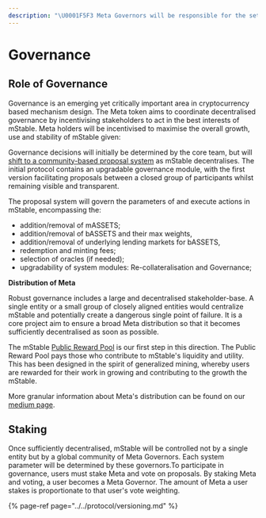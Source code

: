 ```yaml
---
description: "\U0001F5F3 Meta Governors will be responsible for the setting and maintenance of system risk parameters"
---
```


# Governance

## Role of Governance

Governance is an emerging yet critically important area in cryptocurrency based mechanism design. The Meta token aims to coordinate decentralised governance by incentivising stakeholders to act in the best interests of mStable. Meta holders will be incentivised to maximise the overall growth, use and stability of mStable given:

Governance decisions will initially be determined by the core team, but will [shift to a community-based proposal system](../../protocol/versioning.md) as mStable decentralises. The initial protocol contains an upgradable governance module, with the first version facilitating proposals between a closed group of  participants whilst remaining visible and transparent. 

The proposal system will govern the parameters of and execute actions in mStable, encompassing the: 

* addition/removal of mASSETS;
* addition/removal of bASSETS and their max weights,
* addition/removal of underlying lending markets for bASSETS,
* redemption and minting fees;
* selection of oracles \(if needed\);
* upgradability of system modules: Re-collateralisation and Governance;

**Distribution of Meta**

Robust governance includes a large and decentralised stakeholder-base. A single entity or a small group of closely aligned entities would centralize mStable and potentially create a dangerous single point of failure. It is a core project aim to ensure a broad Meta distribution so that it becomes sufficiently decentralised as soon as possible.

The mStable [Public Reward Pool](../../meta-rewards-1/introduction/) is our first step in this direction. The Public Reward Pool pays those who contribute to mStable's liquidity and utility. This has been designed in the spirit of generalized mining, whereby users are rewarded for their work in growing and contributing to the growth the mStable. 

More granular information about Meta's distribution can be found on our [medium page](https://medium.com/mstable). 

## Staking

Once sufficiently decentralised, mStable will be controlled not by a single entity but by a global community of Meta Governors. Each system parameter will be determined by these governors.To participate in governance, users must stake Meta and vote on proposals. By staking Meta and voting, a user becomes a Meta Governor. The amount of Meta a user stakes is proportionate to that user's vote weighting.

{% page-ref page="../../protocol/versioning.md" %}



